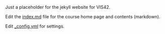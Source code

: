 Just a placeholder for the jekyll website for VIS42.

Edit the [index.md](index.md) file for the course home page and contents (markdown).

Edit [_config.yml](_config.yml) for settings.
